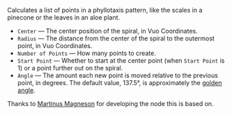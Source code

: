 Calculates a list of points in a phyllotaxis pattern, like the scales in a pinecone or the leaves in an aloe plant.

   - `Center` — The center position of the spiral, in Vuo Coordinates.
   - `Radius` — The distance from the center of the spiral to the outermost point, in Vuo Coordinates.
   - `Number of Points` — How many points to create.
   - `Start Point` — Whether to start at the center point (when `Start Point` is 1) or a point further out on the spiral.
   - `Angle` — The amount each new point is moved relative to the previous point, in degrees.  The default value, 137.5°, is approximately the [golden angle](https://mathworld.wolfram.com/GoldenAngle.html).

Thanks to [Martinus Magneson](https://community.vuo.org/u/MartinusMagneson) for developing the node this is based on.
